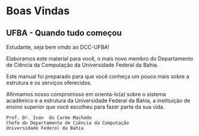 
Boas Vindas
==================

UFBA - Quando tudo começou
--------------------------

Estudante, seja bem vindo ao DCC-UFBA!

Elaboramos este material para você, o mais novo membro do Departamento de Ciência da Computação da Universidade Federal da Bahia. 

Este manual foi preparado para que você conheça um pouco mais sobre a estrutura e os serviços oferecidos.

Afirmamos nosso compromisso em orienta-lo(a) sobre o sistema acadêmico e a estrutura da Universidade Federal da Bahia, a instituição de ensino superior que você escolheu para fazer parte da sua vida.



    
    Prof. Dr. Ivan  do Carmo Machado
    Chefe do Departamento de Ciência da Computação 
    Universidade Federal da Bahia


